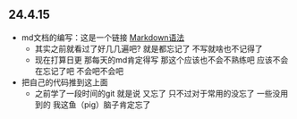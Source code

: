 ## 24.4.15

- md文档的编写：这是一个链接 [Markdown语法](https://markdown.com.cn "官方教程")
  - 其实之前就看过了好几几遍吧? 就是都忘记了 不写就啥也不记得了
  - 现在打算日更 那每天的md肯定得写 那这个应该也不会不熟练吧 应该不会在忘记了吧 不会吧不会吧
- 把自己的代码推到这上面
  - 之前学了一段时间的git 就是说 又忘了 只不过对于常用的没忘了 一些没用到的 我这鱼（pig）脑子肯定忘了
